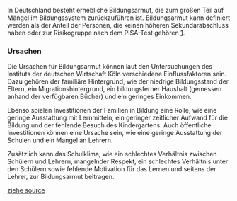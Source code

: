 In Deutschland besteht erhebliche Bildungsarmut, die zum großen Teil auf Mängel im Bildungssystem zurückzuführen ist. Bildungsarmut kann definiert werden als der Anteil der Personen, die keinen höheren Sekundarabschluss haben oder zur Risikogruppe nach dem PISA-Test gehören [1](https://www.bpb.de/shop/zeitschriften/apuz/30383/bildungsarmut-auswirkungen-ursachen-massnahmen/).

### Ursachen 

Die Ursachen für Bildungsarmut können laut den Untersuchungen des Instituts der deutschen Wirtschaft Köln verschiedene Einflussfaktoren sein. Dazu gehören der familiäre Hintergrund, wie der niedrige Bildungsstand der Eltern, ein Migrationshintergrund, ein bildungsferner Haushalt (gemessen anhand der verfügbaren Bücher) und ein geringes Einkommen. 

Ebenso spielen Investitionen der Familien in Bildung eine Rolle, wie eine geringe Ausstattung mit Lernmitteln, ein geringer zeitlicher Aufwand für die Bildung und der fehlende Besuch des Kindergartens. 
Auch öffentliche Investitionen können eine Ursache sein, wie eine geringe Ausstattung der Schulen und ein Mangel an Lehrern. 

Zusätzlich kann das Schulklima, wie ein schlechtes Verhältnis zwischen Schülern und Lehrern, mangelnder Respekt, ein schlechtes Verhältnis unter den Schülern sowie fehlende Motivation für das Lernen und seitens der Lehrer, zur Bildungsarmut beitragen.


[ziehe source](https://www.bpb.de/shop/zeitschriften/apuz/30383/bildungsarmut-auswirkungen-ursachen-massnahmen/)